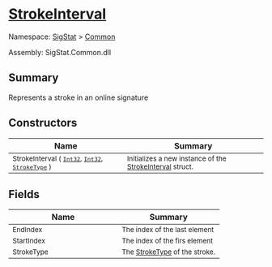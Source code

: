 # [StrokeInterval](./StrokeInterval.md)

Namespace: [SigStat]() > [Common](./README.md)

Assembly: SigStat.Common.dll

## Summary
Represents a stroke in an online signature

## Constructors

| Name | Summary | 
| --- | --- | 
| <sub>StrokeInterval ( [`Int32`](https://docs.microsoft.com/en-us/dotnet/api/System.Int32), [`Int32`](https://docs.microsoft.com/en-us/dotnet/api/System.Int32), [`StrokeType`](./StrokeType.md) )</sub><div style="pointer-events:none;cursor:default;"><img width=200 style="max-height:100%;max-width:100%;"/></div>| <sub>Initializes a new instance of the [StrokeInterval](https://github.com/hargitomi97/sigstat/blob/master/docs/md/SigStat/Common/StrokeInterval.md) struct.</sub>| <br>


## Fields

| Name | Summary | 
| --- | --- | 
| <sub>EndIndex</sub><div style="pointer-events:none;cursor:default;"><img width=200 style="max-height:100%;max-width:100%;"/></div>| <sub>The index of the last element</sub>| <br>
| <sub>StartIndex</sub><div style="pointer-events:none;cursor:default;"><img width=200 style="max-height:100%;max-width:100%;"/></div>| <sub>The index of the firs element</sub>| <br>
| <sub>StrokeType</sub><div style="pointer-events:none;cursor:default;"><img width=200 style="max-height:100%;max-width:100%;"/></div>| <sub>The [StrokeType](https://github.com/hargitomi97/sigstat/blob/master/docs/md/SigStat/Common/StrokeInterval.md) of the stroke.</sub>| <br>


